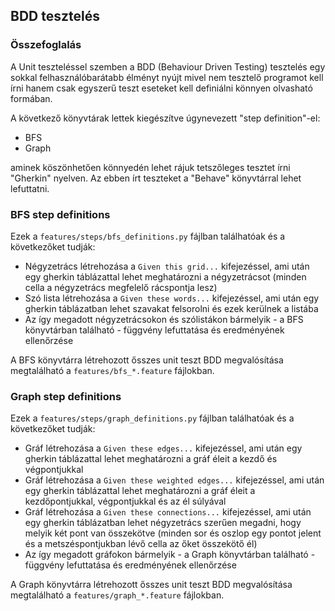 ## BDD tesztelés

### Összefoglalás
A Unit teszteléssel szemben a BDD (Behaviour Driven Testing) tesztelés
egy sokkal felhasználóbarátabb élményt nyújt mivel nem tesztelő programot
kell írni hanem csak egyszerű teszt eseteket kell definiálni könnyen olvasható
formában.

A következő könyvtárak lettek kiegészítve úgynevezett "step definition"-el:

* BFS
* Graph

aminek köszönhetően könnyedén lehet rájuk tetszőleges tesztet írni "Gherkin" nyelven.
Az ebben írt teszteket a "Behave" könyvtárral lehet lefuttatni.

### BFS step definitions
Ezek a `features/steps/bfs_definitions.py` fájlban találhatóak és a következőket
tudják:

* Négyzetrács létrehozása a `Given this grid...` kifejezéssel, ami után egy gherkin
táblázattal lehet meghatározni a négyzetrácsot (minden cella a négyzetrács megfelelő
rácspontja lesz)
* Szó lista létrehozása a `Given these words...` kifejezéssel, ami után egy gherkin
táblázatban lehet szavakat felsorolni és ezek kerülnek a listába
* Az így megadott négyzetrácsokon és szólistákon bármelyik - a BFS könyvtárban
található - függvény lefuttatása és eredményének ellenőrzése

A BFS könyvtárra létrehozott ősszes unit teszt BDD megvalósítása megtalálható a
`features/bfs_*.feature` fájlokban.

### Graph step definitions
Ezek a `features/steps/graph_definitions.py` fájlban találhatóak és a következőket
tudják:

* Gráf létrehozása a `Given these edges...` kifejezéssel, ami után egy gherkin
táblázattal lehet meghatározni a gráf éleit a kezdő és végpontjukkal
* Gráf létrehozása a `Given these weighted edges...` kifejezéssel, ami után egy
gherkin táblázattal lehet meghatározni a gráf éleit a kezdőpontjukkal,
végpontjukkal és az él súlyával
* Gráf létrehozása a `Given these connections...` kifejezéssel, ami után egy gherkin
táblázatban lehet négyzetrács szerűen megadni, hogy melyik két pont van összekötve
(minden sor és oszlop egy pontot jelent és a metszéspontjukban lévő cella az
őket összekötő él)
* Az így megadott gráfokon bármelyik - a Graph könyvtárban található -
függvény lefuttatása és eredményének ellenőrzése

A Graph könyvtárra létrehozott ősszes unit teszt BDD megvalósítása megtalálható a
`features/graph_*.feature` fájlokban.